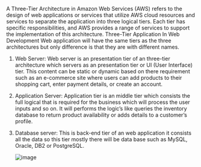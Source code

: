 A Three-Tier Architecture in Amazon Web Services (AWS) refers to the design of web applications or services that utilize AWS cloud resources and services to separate the application into three logical tiers. 
Each tier has specific responsibilities, and AWS provides a range of services to support the implementation of this architecture.
                    Three-Tier Application In Web Development
    Web application will have the same tiers as the three architectures but only difference is that they are with different names.

1. Web Server: Web server is an presentation tier of an three-tier architecture which servers as an presentation tier or UI (User Interface) tier. This content can be static or dynamic based on there requirement such as an e-commerce site where users can add products to their shopping cart, enter payment details, or create an account.
2. Application Server: Application tier is an middle tier which consists the full logical that is required for the business which will process the user inputs and so on. It will performs the logic’s like queries the inventory database to return product availability or adds details to a customer’s profile.
3. Database server: This is back-end tier of an web application it consists all the data so this tier mostly there will be data base such as MySQL, Oracle, DB2 or PostgreSQL.

   ![image](https://github.com/Emma-w3/gitproject/assets/149402664/531ebab6-6f0b-4951-9b52-a5338d515083)

